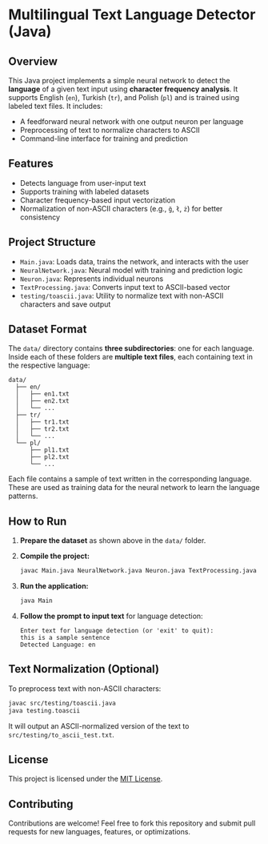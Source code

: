 # Multilingual Text Language Detector (Java)

## Overview

This Java project implements a simple neural network to detect the **language** of a given text input using **character frequency analysis**. It supports English (`en`), Turkish (`tr`), and Polish (`pl`) and is trained using labeled text files. It includes:

- A feedforward neural network with one output neuron per language
- Preprocessing of text to normalize characters to ASCII
- Command-line interface for training and prediction

## Features

- Detects language from user-input text
- Supports training with labeled datasets
- Character frequency-based input vectorization
- Normalization of non-ASCII characters (e.g., `ğ`, `ł`, `ż`) for better consistency

## Project Structure

- `Main.java`: Loads data, trains the network, and interacts with the user
- `NeuralNetwork.java`: Neural model with training and prediction logic
- `Neuron.java`: Represents individual neurons
- `TextProcessing.java`: Converts input text to ASCII-based vector
- `testing/toascii.java`: Utility to normalize text with non-ASCII characters and save output

## Dataset Format

The `data/` directory contains **three subdirectories**: one for each language. Inside each of these folders are **multiple text files**, each containing text in the respective language:

```
data/
  ├── en/
  │   ├── en1.txt
  │   ├── en2.txt
  │   └── ...
  ├── tr/
  │   ├── tr1.txt
  │   ├── tr2.txt
  │   └── ...
  └── pl/
      ├── pl1.txt
      ├── pl2.txt
      └── ...
```

Each file contains a sample of text written in the corresponding language. These are used as training data for the neural network to learn the language patterns.

## How to Run

1. **Prepare the dataset** as shown above in the `data/` folder.

2. **Compile the project:**
   ```bash
   javac Main.java NeuralNetwork.java Neuron.java TextProcessing.java
   ```

3. **Run the application:**
   ```bash
   java Main
   ```

4. **Follow the prompt to input text** for language detection:
   ```
   Enter text for language detection (or 'exit' to quit):
   this is a sample sentence
   Detected Language: en
   ```

## Text Normalization (Optional)

To preprocess text with non-ASCII characters:

```bash
javac src/testing/toascii.java
java testing.toascii
```

It will output an ASCII-normalized version of the text to `src/testing/to_ascii_test.txt`.

## License

This project is licensed under the [MIT License](LICENSE).

## Contributing

Contributions are welcome! Feel free to fork this repository and submit pull requests for new languages, features, or optimizations.
